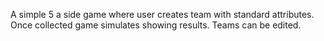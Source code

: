 A simple 5 a side game where user creates team with standard attributes. Once collected game simulates showing results. Teams can be edited.
